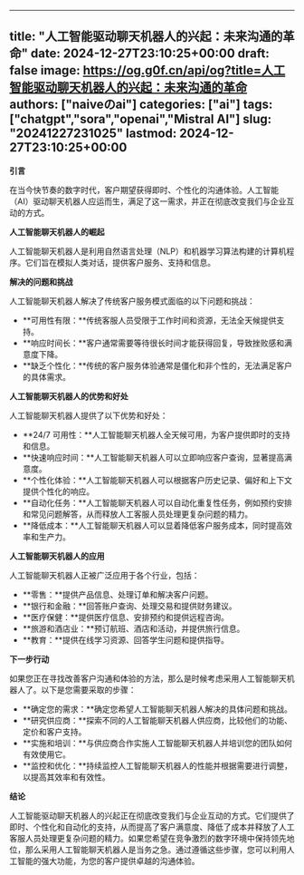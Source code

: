 
---
title: "人工智能驱动聊天机器人的兴起：未来沟通的革命"
date: 2024-12-27T23:10:25+00:00
draft: false
image: https://og.g0f.cn/api/og?title=人工智能驱动聊天机器人的兴起：未来沟通的革命
authors: ["naiveのai"]
categories: ["ai"]
tags: ["chatgpt","sora","openai","Mistral AI"]
slug: "20241227231025"
lastmod: 2024-12-27T23:10:25+00:00
---
**引言**

在当今快节奏的数字时代，客户期望获得即时、个性化的沟通体验。人工智能（AI）驱动聊天机器人应运而生，满足了这一需求，并正在彻底改变我们与企业互动的方式。

**人工智能聊天机器人的崛起**

人工智能聊天机器人是利用自然语言处理（NLP）和机器学习算法构建的计算机程序。它们旨在模拟人类对话，提供客户服务、支持和信息。

**解决的问题和挑战**

人工智能聊天机器人解决了传统客户服务模式面临的以下问题和挑战：

- **可用性有限：**传统客服人员受限于工作时间和资源，无法全天候提供支持。
- **响应时间长：**客户通常需要等待很长时间才能获得回复，导致挫败感和满意度下降。
- **缺乏个性化：**传统的客户服务体验通常是僵化和非个性的，无法满足客户的具体需求。

**人工智能聊天机器人的优势和好处**

人工智能聊天机器人提供了以下优势和好处：

- **24/7 可用性：**人工智能聊天机器人全天候可用，为客户提供即时的支持和信息。
- **快速响应时间：**人工智能聊天机器人可以立即响应客户查询，显著提高满意度。
- **个性化体验：**人工智能聊天机器人可以根据客户历史记录、偏好和上下文提供个性化的响应。
- **自动化任务：**人工智能聊天机器人可以自动化重复性任务，例如预约安排和常见问题解答，从而释放人工客服人员处理更复杂问题的精力。
- **降低成本：**人工智能聊天机器人可以显着降低客户服务成本，同时提高效率和生产力。

**人工智能聊天机器人的应用**

人工智能聊天机器人正被广泛应用于各个行业，包括：

- **零售：**提供产品信息、处理订单和解决客户问题。
- **银行和金融：**回答账户查询、处理交易和提供财务建议。
- **医疗保健：**提供医疗信息、安排预约和提供远程咨询。
- **旅游和酒店业：**预订航班、酒店和活动，并提供旅行信息。
- **教育：**提供在线学习资源、回答学生问题和提供指导。

**下一步行动**

如果您正在寻找改善客户沟通和体验的方法，那么是时候考虑采用人工智能聊天机器人了。以下是您需要采取的步骤：

- **确定您的需求：**确定您希望人工智能聊天机器人解决的具体问题和挑战。
- **研究供应商：**探索不同的人工智能聊天机器人供应商，比较他们的功能、定价和客户支持。
- **实施和培训：**与供应商合作实施人工智能聊天机器人并培训您的团队如何有效使用它。
- **监控和优化：**持续监控人工智能聊天机器人的性能并根据需要进行调整，以提高其效率和有效性。

**结论**

人工智能驱动聊天机器人的兴起正在彻底改变我们与企业互动的方式。它们提供了即时、个性化和自动化的支持，从而提高了客户满意度、降低了成本并释放了人工客服人员处理更复杂问题的精力。如果您希望在竞争激烈的数字环境中保持领先地位，那么采用人工智能聊天机器人是当务之急。通过遵循这些步骤，您可以利用人工智能的强大功能，为您的客户提供卓越的沟通体验。